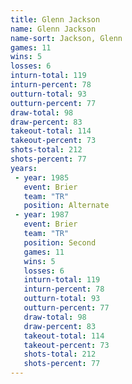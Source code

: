 ```yaml
---
title: Glenn Jackson
name: Glenn Jackson
name-sort: Jackson, Glenn
games: 11
wins: 5
losses: 6
inturn-total: 119
inturn-percent: 78
outturn-total: 93
outturn-percent: 77
draw-total: 98
draw-percent: 83
takeout-total: 114
takeout-percent: 73
shots-total: 212
shots-percent: 77
years:
 - year: 1985
   event: Brier
   team: "TR"
   position: Alternate
 - year: 1987
   event: Brier
   team: "TR"
   position: Second
   games: 11
   wins: 5
   losses: 6
   inturn-total: 119
   inturn-percent: 78
   outturn-total: 93
   outturn-percent: 77
   draw-total: 98
   draw-percent: 83
   takeout-total: 114
   takeout-percent: 73
   shots-total: 212
   shots-percent: 77
---
```


